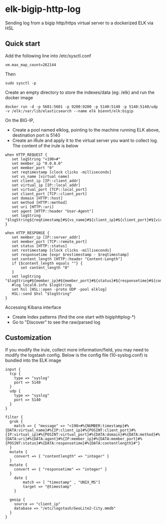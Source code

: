 # elk-bigip-http-log
Sending log from a bigip http/https virtual server to a dockerized ELK via HSL

## Quick start
Add the following line into /etc/sysctl.conf
```
vm.max_map_count=262144
```
Then
```
sudo sysctl -p
```
Create an empty directory to store the indexes/data (eg: /elk) and run the docker image
```
docker run -d -p 5601:5601 -p 9200:9200 -p 5140:5140 -p 5140:5140/udp -v /elk:/var/lib/elasticsearch --name elk biennt/elk:bigip
```

On the BIG-IP, 
- Create a pool named elklog, pointing to the machine running ELK above, destination port is 5140
- Create an iRule and apply it to the virtual server you want to collect log. The content of the irule is below
```
when HTTP_REQUEST {
   set logString "<190>#"
   set member_ip "0.0.0.0"
   set member_port "0"
   set reqtimestamp [clock clicks -milliseconds]
   set vs_name [virtual name]
   set client_ip [IP::client_addr]
   set virtual_ip [IP::local_addr]
   set virtual_port [TCP::local_port]
   set client_port [TCP::client_port]
   set domain [HTTP::host]
   set method [HTTP::method]
   set uri [HTTP::uri]
   set agent [HTTP::header "User-Agent"]
   set logString "$logString${reqtimestamp}#${vs_name}#${client_ip}#${client_port}#${virtual_ip}#${virtual_port}#${domain}#${method}#${uri}#${agent}"
}

when HTTP_RESPONSE {
   set member_ip [IP::server_addr]
   set member_port [TCP::remote_port]
   set status [HTTP::status]
   set restimestamp [clock clicks -milliseconds]
   set responsetime [expr $restimestamp - $reqtimestamp]
   set content_length [HTTP::header "Content-Length"]
   if {$content_length equals ""} {
       set content_length "0"
   }
   set logString "$logString#${member_ip}#${member_port}#${status}#${responsetime}#${content_length}#"
   #log local0.info $logString
   set hsl [HSL::open -proto UDP -pool elklog]
   HSL::send $hsl "$logString"
}
```
Accessing Kibana interface
- Create Index patterns (find the one start with bigiphttplog-*)
- Go to "Discover" to see the raw/parsed log

## Customization
If you modify the irule, collect more information/field, you may need to modify the logstash config.
Below is the config file (10-syslog.conf) is bundled into the ELK image
```
input {
  tcp {
    type => "syslog"
    port => 5140
  }
  udp {
    type => "syslog"
    port => 5140
  }
}

filter {
  grok {
    match => { "message" => "<190>#%{NUMBER:timestamp}#%{DATA:virtual_name}#%{IP:client_ip}#%{POSINT:client_port}#%{IP:virtual_ip}#%{POSINT:virtual_port}#%{DATA:domain}#%{DATA:method}#%{DATA:uri}#%{DATA:agent}#%{IP:member_ip}#%{DATA:member_port}#%{POSINT:status}#%{DATA:responsetime}#%{DATA:contentlength}#"}
  }
  mutate {
    convert => { "contentlength" => "integer" }
  }
  mutate {
    convert => { "responsetime" => "integer" }
  }
    date {
        match => [ "timestamp" , "UNIX_MS"]
        target => "@timestamp"
    }

  geoip {
    source => "client_ip"
    database => "/etc/logstash/GeoLite2-City.mmdb"
  }
}
```
